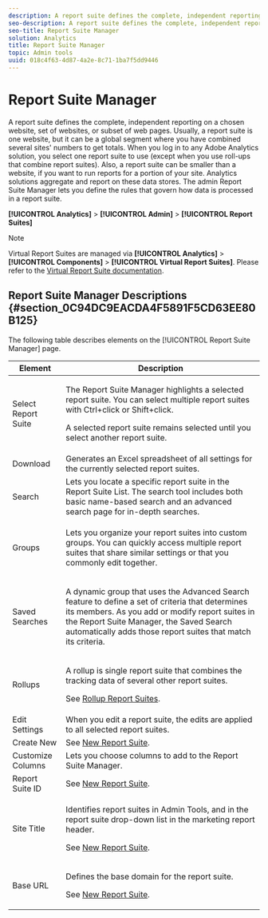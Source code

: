```yaml
---
description: A report suite defines the complete, independent reporting on a chosen website, set of websites, or subset of web pages. Usually, a report suite is one website, but it can be a global segment where you have combined several sites' numbers to get totals. When you log in to any Adobe Analytics solution, you select one report suite to use (except when you use roll-ups that combine report suites). Also, a report suite can be smaller than a website, if you want to run reports for a portion of your site. Analytics solutions aggregate and report on these data stores. The admin Report Suite Manager lets you define the rules that govern how data is processed in a report suite.
seo-description: A report suite defines the complete, independent reporting on a chosen website, set of websites, or subset of web pages. Usually, a report suite is one website, but it can be a global segment where you have combined several sites' numbers to get totals. When you log in to any Adobe Analytics solution, you select one report suite to use (except when you use roll-ups that combine report suites). Also, a report suite can be smaller than a website, if you want to run reports for a portion of your site. Analytics solutions aggregate and report on these data stores. The admin Report Suite Manager lets you define the rules that govern how data is processed in a report suite.
seo-title: Report Suite Manager
solution: Analytics
title: Report Suite Manager
topic: Admin tools
uuid: 018c4f63-4d87-4a2e-8c71-1ba7f5dd9446
---
```


# Report Suite Manager

A report suite defines the complete, independent reporting on a chosen website, set of websites, or subset of web pages. Usually, a report suite is one website, but it can be a global segment where you have combined several sites' numbers to get totals. When you log in to any Adobe Analytics solution, you select one report suite to use (except when you use roll-ups that combine report suites). Also, a report suite can be smaller than a website, if you want to run reports for a portion of your site. Analytics solutions aggregate and report on these data stores. The admin Report Suite Manager lets you define the rules that govern how data is processed in a report suite.

 **[!UICONTROL Analytics]** > **[!UICONTROL Admin]** > **[!UICONTROL Report Suites]**

>[!NOTE]
>
>Virtual Report Suites are managed via **[!UICONTROL Analytics]** > **[!UICONTROL Components]** > **[!UICONTROL Virtual Report Suites]**. Please refer to the [Virtual Report Suite documentation](/help/components/vrs/vrs-about.md).

## Report Suite Manager Descriptions {#section_0C94DC9EACDA4F5891F5CD63EE80B125}

The following table describes elements on the [!UICONTROL Report Suite Manager] page.

<table id="table_F739FBD8DB8D409E916F12F61C5953D0"> 
 <thead> 
  <tr> 
   <th colname="col1" class="entry"> Element </th> 
   <th colname="col2" class="entry"> Description </th> 
  </tr> 
 </thead>
 <tbody> 
  <tr> 
   <td colname="col1"> <span class="wintitle"> Select Report Suite</span> </td> 
   <td colname="col2"> <p>The <span class="wintitle"> Report Suite Manager</span> highlights a selected report suite. You can select multiple report suites with <span class="uicontrol"> Ctrl+click</span> or <span class="uicontrol"> Shift+click</span>. </p> <p>A selected report suite remains selected until you select another report suite. </p> </td> 
  </tr> 
  <tr> 
   <td colname="col1"> <span class="wintitle"> Download</span> </td> 
   <td colname="col2"> Generates an Excel spreadsheet of all settings for the currently selected report suites. </td> 
  </tr> 
  <tr> 
   <td colname="col1"> <span class="wintitle"> Search</span> </td> 
   <td colname="col2"> Lets you locate a specific report suite in the Report Suite List. The search tool includes both basic name-based search and an advanced search page for in-depth searches. </td> 
  </tr> 
  <tr> 
   <td colname="col1"> <span class="wintitle"> Groups</span> </td> 
   <td colname="col2"> <p>Lets you organize your report suites into custom groups. You can quickly access multiple report suites that share similar settings or that you commonly edit together. </p> </td> 
  </tr> 
  <tr> 
   <td colname="col1"> <span class="wintitle"> Saved Searches</span> </td> 
   <td colname="col2"> <p>A dynamic group that uses the <span class="wintitle"> Advanced Search</span> feature to define a set of criteria that determines its members. As you add or modify report suites in the <span class="wintitle"> Report Suite Manager</span>, the <span class="wintitle"> Saved Search</span> automatically adds those report suites that match its criteria. </p> </td> 
  </tr> 
  <tr> 
   <td colname="col1"> <span class="wintitle"> Rollups</span> </td> 
   <td colname="col2"> <p>A rollup is single report suite that combines the tracking data of several other report suites. </p> <p>See <a href="/help/admin/c-manage-report-suites/rollup-report-suite.md"> Rollup Report Suites</a>. </p> </td> 
  </tr> 
  <tr> 
   <td colname="col1"> <span class="wintitle"> Edit Settings</span> </td> 
   <td colname="col2"> When you edit a report suite, the edits are applied to all selected report suites. </td> 
  </tr> 
  <tr> 
   <td colname="col1"> <span class="wintitle"> Create New</span> </td> 
   <td colname="col2">See <a href="/help/admin/c-manage-report-suites/c-new-report-suite/new-report-suite.md"> New Report Suite</a>. </td> 
  </tr> 
  <tr> 
   <td colname="col1"> <span class="wintitle"> Customize Columns</span> </td> 
   <td colname="col2">Lets you choose columns to add to the <span class="wintitle"> Report Suite Manager</span>. </td> 
  </tr> 
  <tr> 
   <td colname="col1"> <span class="wintitle"> Report Suite ID</span> </td> 
   <td colname="col2">See <a href="/help/admin/c-manage-report-suites/c-new-report-suite/new-report-suite.md"> New Report Suite</a>. </td> 
  </tr> 
  <tr> 
   <td colname="col1"> <span class="wintitle"> Site Title</span> </td> 
   <td colname="col2"> <p>Identifies report suites in Admin Tools, and in the report suite drop-down list in the marketing report header. </p> <p>See <a href="/help/admin/c-manage-report-suites/c-new-report-suite/new-report-suite.md"> New Report Suite</a>. </p> </td> 
  </tr> 
  <tr> 
   <td colname="col1"> <span class="wintitle"> Base URL</span> </td> 
   <td colname="col2"> <p>Defines the base domain for the report suite. </p> <p>See <a href="/help/admin/c-manage-report-suites/c-new-report-suite/new-report-suite.md"> New Report Suite</a>. </p> </td> 
  </tr> 
 </tbody> 
</table>


